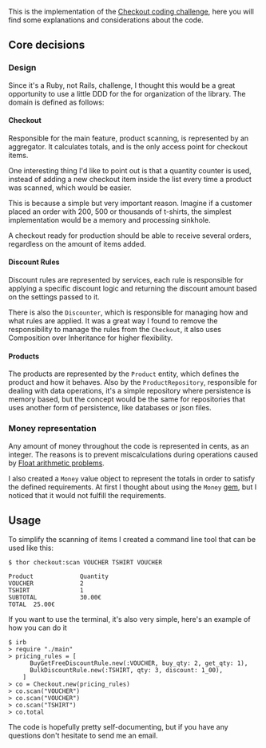  This is the implementation of the [Checkout coding challenge](https://github.com/cabify/rubyChallenge), here you will find some explanations and considerations about the code.

## Core decisions
### Design
Since it's a Ruby, not Rails, challenge, I thought this would be a great opportunity to use a little DDD for the for organization of the library. The domain is defined as follows:

#### Checkout
Responsible for the main feature, product scanning, is represented by an aggregator. It calculates totals, and is the only access point for checkout items.

One interesting thing I'd like to point out is that a quantity counter is used, instead of adding a new checkout item inside the list every time a product was scanned, which would be easier.

This is because a simple but very important reason. Imagine if a customer placed an order with 200, 500 or thousands of t-shirts, the simplest implementation would be a memory and processing sinkhole.

A checkout ready for production should be able to receive several orders, regardless on the amount of items added.

#### Discount Rules

Discount rules are represented by services, each rule is responsible for applying a specific discount logic and returning the discount amount based on the settings passed to it.

There is also the `Discounter`, which is responsible for managing how and what rules are applied. It was a great way I found to remove the responsibility to manage the rules from the `Checkout`, it also uses Composition over Inheritance for higher flexibility.

#### Products
The products are represented by the `Product` entity, which defines the product and how it behaves. Also by the `ProductRepository`, responsible for dealing with data operations, it's a simple repository where persistence is memory based, but the concept would be the same for repositories that uses another form of persistence, like databases or json files.

### Money representation
Any amount of money throughout the code is represented in cents, as an integer. The reasons is to prevent miscalculations during operations caused by [Float arithmetic problems](https://stackoverflow.com/a/3730040/2611382).

I also created a `Money` value object to represent the totals in order to satisfy the defined requirements.
At first I thought about using the `Money` [gem](https://github.com/RubyMoney/money), but I noticed that it would not fulfill the requirements.

## Usage
To simplify the scanning of items I created a command line tool that can be used like this:
```
$ thor checkout:scan VOUCHER TSHIRT VOUCHER

Product             Quantity
VOUCHER             2
TSHIRT              1
SUBTOTAL            30.00€
TOTAL  25.00€

```

If you want to use the terminal, it's also very simple, here's an example of how you can do it
```
$ irb
> require "./main"
> pricing_rules = [
      BuyGetFreeDiscountRule.new(:VOUCHER, buy_qty: 2, get_qty: 1),
      BulkDiscountRule.new(:TSHIRT, qty: 3, discount: 1_00),
    ]
> co = Checkout.new(pricing_rules)
> co.scan("VOUCHER")
> co.scan("VOUCHER")
> co.scan("TSHIRT")
> co.total
```

The code is hopefully pretty self-documenting, but if you have any questions don't hesitate to send me an email.